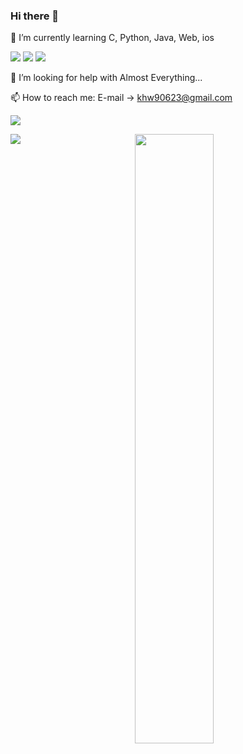 ### Hi there 👋

🌱 I’m currently learning C, Python, Java, Web, ios

<img src="https://img.shields.io/badge/C-A8B9CC?style=flat-square&logo=C&logoColor=white"/> <img src="https://img.shields.io/badge/Java-007396?style=flat-square&logo=Java&logoColor=white"/> <img src="https://img.shields.io/badge/Swift-F05138?style=flat-square&logo=Swift&logoColor=white"/>


🤔 I’m looking for help with Almost Everything...

📫 How to reach me: E-mail -> khw90623@gmail.com


<a href="#"><img src="https://hits.seeyoufarm.com/api/count/incr/badge.svg?url=https%3A%2F%2Fgithub.com%2Fsouthsea3026&count_bg=%23000000&title_bg=%23000000&icon=&icon_color=%23C0BEBE&title=Github&edge_flat=false">
  
<!-- add 'a href' and 'img src' to link when clicked -->
<div align="center">
<a href="#"><img align="left" src="https://github-readme-stats.vercel.app/api/top-langs/?username=southsea3026&layout=compact&theme=rose_pine&show_icons=true">
<!-- why I have to "use show_icons=true" ??? -->
  
<!-- [![Top Langs](https://github-readme-stats.vercel.app/api/top-langs/?username=southsea3026&layout=compact)](https://github.com/southsea3026/github-readme-stats)
[![Anurag's GitHub stats](https://github-readme-stats.vercel.app/api?username=southsea3026)](https://github.com/southsea3026/github-readme-stats)

Original paste was this. Don't know what they do [![] and back ()github link. -->


<a href="#"><img width="50%" src="https://github-readme-stats.vercel.app/api?username=southsea3026&theme=dracula">

<!-- all link goes to youtube just let you know -->
 
</div>
